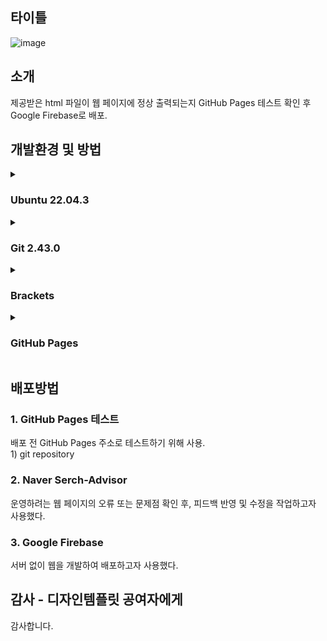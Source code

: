 ## 타이틀
![image](https://github.com/papercrane55123/papercrane55123.github.io/assets/150432433/aa48c13c-d6b6-4ff4-bd80-da59c0ae748c)

## 소개
제공받은 html 파일이 웹 페이지에 정상 출력되는지 GitHub Pages 테스트 확인 후 Google Firebase로 배포.

## 개발환경 및 방법

<details>
<summary><h3>Ubuntu 22.04.3</h3></summary>
윈도우 환경에서 WSL 설치 후 Ubuntu 22.04.3 버전으로 설치
<설치 코드>
</details>

<details>
<summary><h3>Git 2.43.0</h3></summary>
<설치 코드>
</details>

<details>
<summary><h3>Brackets</h3></summary>
<설치 코드>
</details>

<details>
<summary><h3>GitHub Pages</h3></summary>
<설치 코드>
</details>

## 배포방법
<h3>1. GitHub Pages 테스트</h3>
배포 전 GitHub Pages 주소로 테스트하기 위해 사용.<br>
1) git repository


<h3>2. Naver Serch-Advisor</h3>
운영하려는 웹 페이지의 오류 또는 문제점 확인 후, 피드백 반영 및 수정을 작업하고자 사용했다.

<h3>3. Google Firebase</h3>
서버 없이 웹을 개발하여 배포하고자 사용했다.



## 감사 - 디자인템플릿 공여자에게
감사합니다.

